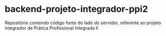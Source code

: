 # backend-projeto-integrador-ppi2
Repositório contendo código fonte do lado do servidor, referente ao projeto integrador de Prática Profissional Integrada II
